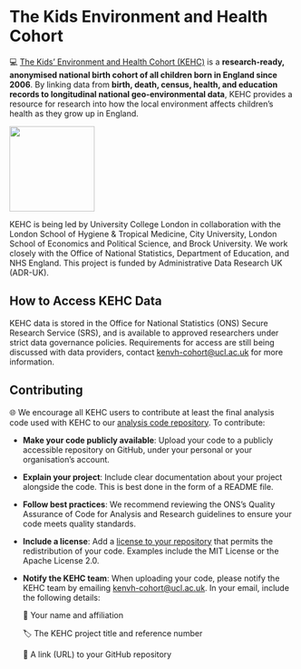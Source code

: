 # The Kids Environment and Health Cohort

💻 [The Kids’ Environment and Health Cohort (KEHC)](https://kenvh-cohort.org.uk/) is a **research-ready, anonymised national birth cohort of all children born in England since 2006**. By linking data from **birth, death, census, health, and education records to longitudinal national geo-environmental data**, KEHC provides a resource for research into how the local environment affects children’s health as they grow up in England. 

<img src="https://github.com/kids-environment-health-cohort/Documents/blob/main/KEHC_logo.png" width="150" />



KEHC is being led by University College London in collaboration with the London School of Hygiene & Tropical Medicine, City University, London School of Economics and Political Science, and Brock University. We work closely with the Office of National Statistics, Department of Education, and NHS England. This project is funded by Administrative Data Research UK (ADR-UK).

## How to Access KEHC Data
KEHC data is stored in the Office for National Statistics (ONS) Secure Research Service (SRS), and is available to approved researchers under strict data governance policies. Requirements for access are still being discussed with data providers, contact  kenvh-cohort@ucl.ac.uk for more information.


## Contributing

🌐 We encourage all KEHC users to contribute at least the final analysis code used with KEHC to our [analysis code repository](https://github.com/kids-environment-health-cohort/Analysis_code). To contribute: 
- **Make your code publicly available**: Upload your code to a publicly accessible repository on GitHub, under your personal or your organisation’s account.
- **Explain your project**: Include clear documentation about your project alongside the code. This is best done in the form of a README file. 
- **Follow best practices**: We recommend reviewing the ONS’s Quality Assurance of Code for Analysis and Research guidelines to ensure your code meets quality standards.
- **Include a license**: Add a [license to your repository](https://choosealicense.com/) that permits the redistribution of your code. Examples include the MIT License or the Apache License 2.0.
- **Notify the KEHC team**: When uploading your code, please notify the KEHC team by emailing kenvh-cohort@ucl.ac.uk. In your email, include the following details:

   👤 Your name and affiliation

  🏷️ The KEHC project title and reference number

  🔗 A link (URL) to your GitHub repository
